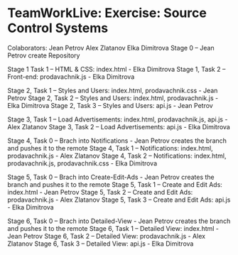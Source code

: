 # TeamWorkLive: Exercise: Source Control Systems

Colaborators: Jean Petrov
              Alex Zlatanov
              Elka Dimitrova
Stage 0 – Jean Petrov create Repository

Stage 1 Task 1 – HTML & CSS: index.html - Elka Dimitrova
Stage 1, Task 2 – Front-end: prodavachnik.js - Elka Dimitrova

Stage 2, Task 1 – Styles and Users: index.html, prodavachnik.css - Jean Petrov
Stage 2, Task 2 – Styles and Users: index.html, prodavachnik.js - Elka Dimitrova
Stage 2, Task 3 – Styles and Users: api.js - Jean Petrov

Stage 3, Task 1 – Load Advertisements: index.html, prodavachnik.js, api.js - Alex Zlatanov
Stage 3, Task 2 – Load Advertisements: api.js - Elka Dimitrova

Stage 4, Task 0 – Brach into Notifications - Jean Petrov creates the branch and pushes it to the remote
Stage 4, Task 1 – Notifications: index.html, prodavachnik.js - Alex Zlatanov
Stage 4, Task 2 – Notifications: index.html, prodavachnik.js, prodavachnik.css - Elka Dimitrova

Stage 5, Task 0 – Brach into Create-Edit-Ads - Jean Petrov creates the branch and pushes it to the remote
Stage 5, Task 1 – Create and Edit Ads: index.html - Jean Petrov
Stage 5, Task 2 – Create and Edit Ads: prodavachnik.js - Alex Zlatanov
Stage 5, Task 3 – Create and Edit Ads: api.js - Elka Dimitrova

Stage 6, Task 0 – Brach into Detailed-View - Jean Petrov creates the branch and pushes it to the remote
Stage 6, Task 1 – Detailed View: index.html - Jean Petrov
Stage 6, Task 2 – Detailed View: prodavachnik.js - Alex Zlatanov
Stage 6, Task 3 – Detailed View: api.js - Elka Dimitrova


